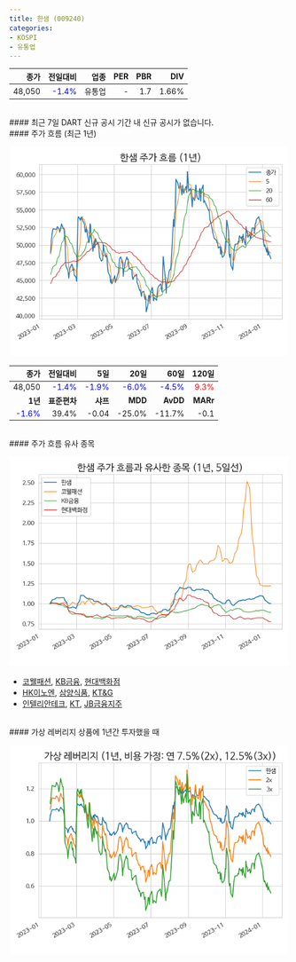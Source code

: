```yaml
---
title: 한샘 (009240)
categories:
- KOSPI
- 유통업
---
```


|**종가**|**전일대비**|**업종**|**PER**|**PBR**|**DIV**|
|-------:|-----------:|-------:|------:|------:|------:|
|48,050|<span style="color: blue">-1.4%</span>|유통업|-|1.7|1.66%|

<!-- more -->

<br>
#### 최근 7일 DART 신규 공시
기간 내 신규 공시가 없습니다.

<br>
#### 주가 흐름 (최근 1년)

![009240](/assets/images/stock/009240.png)

|**종가**|**전일대비**|**5일**|**20일**|**60일**|**120일**|
|---:|-------:|--:|---:|---:|----:|
|48,050|<span style="color: blue">-1.4%</span>|<span style="color: blue">-1.9%</span>|<span style="color: blue">-6.0%</span>|<span style="color: blue">-4.5%</span>|<span style="color: red">9.3%</span>|
|**1년**|**표준편차**|**샤프**|**MDD**|**AvDD**|**MARr**|
|<span style="color: blue">-1.6%</span>|39.4%|-0.04|-25.0%|-11.7%|-0.1|

<br>
#### 주가 흐름 유사 종목

![009240](/assets/images/stock/009240_corr.png)

- [코웰패션](/033290/), [KB금융](/105560/), [현대백화점](/069960/)
- [HK이노엔](/195940/), [삼양식품](/003230/), [KT&G](/033780/)
- [인텔리안테크](/189300/), [KT](/030200/), [JB금융지주](/175330/)

<br>
#### 가상 레버리지 상품에 1년간 투자했을 때

![009240](/assets/images/stock/009240_2x.png)

[^corr]: 상관계수를 이용하여 분석하였습니다.